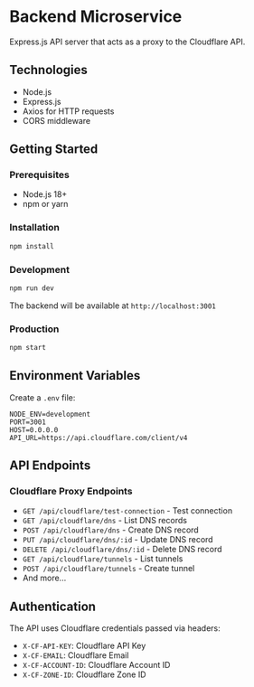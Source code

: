 # Backend Microservice

Express.js API server that acts as a proxy to the Cloudflare API.

## Technologies

- Node.js
- Express.js
- Axios for HTTP requests
- CORS middleware

## Getting Started

### Prerequisites

- Node.js 18+
- npm or yarn

### Installation

```bash
npm install
```

### Development

```bash
npm run dev
```

The backend will be available at `http://localhost:3001`

### Production

```bash
npm start
```

## Environment Variables

Create a `.env` file:

```
NODE_ENV=development
PORT=3001
HOST=0.0.0.0
API_URL=https://api.cloudflare.com/client/v4
```

## API Endpoints

### Cloudflare Proxy Endpoints

- `GET /api/cloudflare/test-connection` - Test connection
- `GET /api/cloudflare/dns` - List DNS records
- `POST /api/cloudflare/dns` - Create DNS record
- `PUT /api/cloudflare/dns/:id` - Update DNS record
- `DELETE /api/cloudflare/dns/:id` - Delete DNS record
- `GET /api/cloudflare/tunnels` - List tunnels
- `POST /api/cloudflare/tunnels` - Create tunnel
- And more...

## Authentication

The API uses Cloudflare credentials passed via headers:
- `X-CF-API-KEY`: Cloudflare API Key
- `X-CF-EMAIL`: Cloudflare Email
- `X-CF-ACCOUNT-ID`: Cloudflare Account ID
- `X-CF-ZONE-ID`: Cloudflare Zone ID